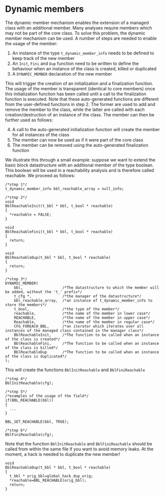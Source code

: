 # Dynamic members
The dynamic member mechanism enables the extension of a managed class
with an additional member. Many analyses require members which may not
be part of the core class. To solve this problem, the dynamic member
mechanism can be used. A number of steps are needed to enable the usage
of the member:

1.  An instance of the type `t_dynamic_member_info` needs to be defined
    to keep track of the new member
2.  An `Init`, `Fini` and `Dup` function need to be written to define
    the behaviour when an instance of the class is created, killed or
    duplicated
3.  A `DYNAMIC_MEMBER` declaration of the new member

This will trigger the creation of an initialization and a finalization
function. The usage of the member is transparent (identical to core
members) once this initialization function has been called until a call
to the finalization function is executed. Note that these auto-generated
functions are different from the user-defined functions in step 2. The
former are used to add and remove the member to the class, while the
latter are called with each creation/destruction of an instance of the
class. The member can then be further used as follows:

4.  A call to the auto-generated initialization function will create the
    member for all instances of the class
5.  The member can now be used as if it were part of the core class
6.  The member can be removed using the auto-generated finalization
    function

We illustrate this through a small example: suppose we want to extend
the basic block datastructure with an additional member of the type
boolean. This boolean will be used in a reachability analysis and is
therefore called reachable. We proceed as follows:

~~~~
/*step 1*/
t_dynamic_member_info bbl_reachable_array = null_info;

/*step 2*/
void 
BblReachableInit(t_bbl * bbl, t_bool * reachable)
{
  *reachable = FALSE;
}

void 
BblReachableFini(t_bbl * bbl, t_bool * reachable)
{
  return;
}

void 
BblReachableDup(t_bbl * bbl, t_bool * reachable)
{
  return;
}

/*step 3*/
DYNAMIC_MEMBER(
    bbl,                  /*The datastructure to which the member will be added, without the 't_' prefix*/
    t_cfg *,              /*the manager of the datastructure*/
    bbl_reachable_array,  /*an instance of t_dynamic_member_info to store the members*/
    t_bool,               /*the type of the member*/
    reachable,            /*the name of the member in lower case*/
    REACHABLE,            /*the name of the member in upper case*/
    Reachable,            /*the name of the member in regular case*/
    CFG_FOREACH_BBL,      /*an iterator which iterates over all instances of the managed class contained in the manager class*/
    BblReachableInit,     /*The function to be called when an instance of the class is created*/
    BblReachableFini,     /*The function to be called when an instance of the class is killed*/
    BblReachableDup       /*The function to be called when an instance of the class is duplicated*/
);
~~~~


This will create the functions `BblInitReachable` and `BblFiniReachable`

~~~~
/*step 4*/
BblInitReachable(cfg);

/*step 5*/
/*examples of the usage of the field*/
if(BBL_REACHABLE(bbl))
{
  ...
}

BBL_SET_REACHABLE(bbl, TRUE);

/*step 6*/
BblFiniReachable(cfg);
~~~~

Note that the function `BblInitReachable` and `BblFiniReachable` should
be called from within the same file if you want to avoid memory leaks.
At the moment, a hack is needed to duplicate the new member!

~~~~
void 
BblReachableDup(t_bbl * bbl, t_bool * reachable)
{
  t_bbl * orig_bbl=global_hack_dup_orig;
  *reachable=BBL_REACHABLE(orig_bbl);
  return;
}
~~~~

